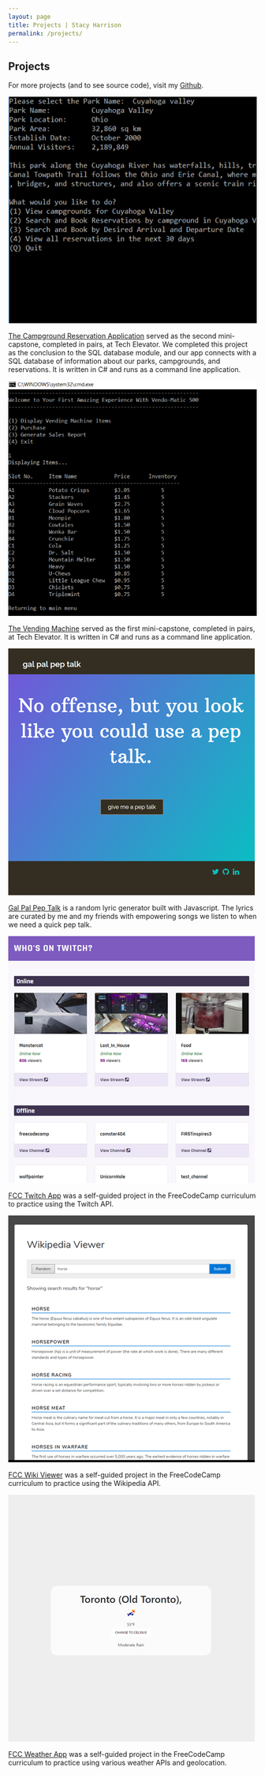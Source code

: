 ```yaml
---
layout: page
title: Projects | Stacy Harrison
permalink: /projects/
---
```


## Projects

For more projects (and to see source code), visit my [Github](https://github.com/acespacecase).

<div class="row">
  <div class="col-md-6" style="margin-top: 15px;">
    <a href="https://github.com/acespacecase/campground-reservation" target="new">
      <img src="/images/CampgroundScreenshot.png" class="img-responsive">
    </a>
    <p class="project-desc"><a href="https://github.com/acespacecase/campground-reservation" target="new">The Campground Reservation Application</a> served as the second mini-capstone, completed in pairs, at Tech Elevator. We completed this project as the conclusion to the SQL database module, and our app connects with a SQL database of information about our parks, campgrounds, and reservations. It is written in C# and runs as a command line application.</p>
  </div>

  <div class="col-md-6" style="margin-top: 15px;">
    <a href="https://github.com/acespacecase/vendingmachine" target="new">
      <img src="/images/VendingMachineScreenshot.png" class="img-responsive">
    </a>
    <p class="project-desc"><a href="https://github.com/acespacecase/vendingmachine" target="new">The Vending Machine</a> served as the first mini-capstone, completed in pairs, at Tech Elevator. It is written in C# and runs as a command line application.</p>
  </div>
</div>

<div class="row">
  <div class="col-md-6" style="margin-top: 15px;">
    <a href="/galpalpeptalk" target="new">
      <img src="/images/galpalpeptalk-square.jpg" class="img-responsive">
    </a>
    <p class="project-desc"><a href="/galpalpeptalk" target="new">Gal Pal Pep Talk</a> is a random lyric generator built with Javascript. The lyrics are curated by me and my friends with empowering songs we listen to when we need a quick pep talk.</p>
  </div>

  <div class="col-md-6" style="margin-top: 15px;">
    <a href="/fcc-twitch-app" target="new">
      <img src="/images/twitch-square.jpg" class="img-responsive">
    </a>
    <p class="project-desc"><a href="/fcc-twitch-app" target="new">FCC Twitch App</a> was a self-guided project in the FreeCodeCamp curriculum to practice using the Twitch API.</p>
  </div>
</div>

<div class="row">
  <div class="col-md-6" style="margin-top: 15px;">
    <a href="/fcc-wiki-viewer" target="new">
      <img src="/images/wiki-square.jpg" class="img-responsive">
    </a>
    <p class="project-desc"><a href="/fcc-wiki-viewer" target="new">FCC Wiki Viewer</a> was a self-guided project in the FreeCodeCamp curriculum to practice using the Wikipedia API.</p>
  </div>

  <div class="col-md-6" style="margin-top: 15px;">
    <a href="/fcc-weather-app" target="new">
      <img src="/images/fcc-weather-app-square.jpg" class="img-responsive">
    </a>
    <p class="project-desc"><a href="/fcc-weather-app" target="new">FCC Weather App</a> was a self-guided project in the FreeCodeCamp curriculum to practice using various weather APIs and geolocation.</p>
  </div>
</div>
